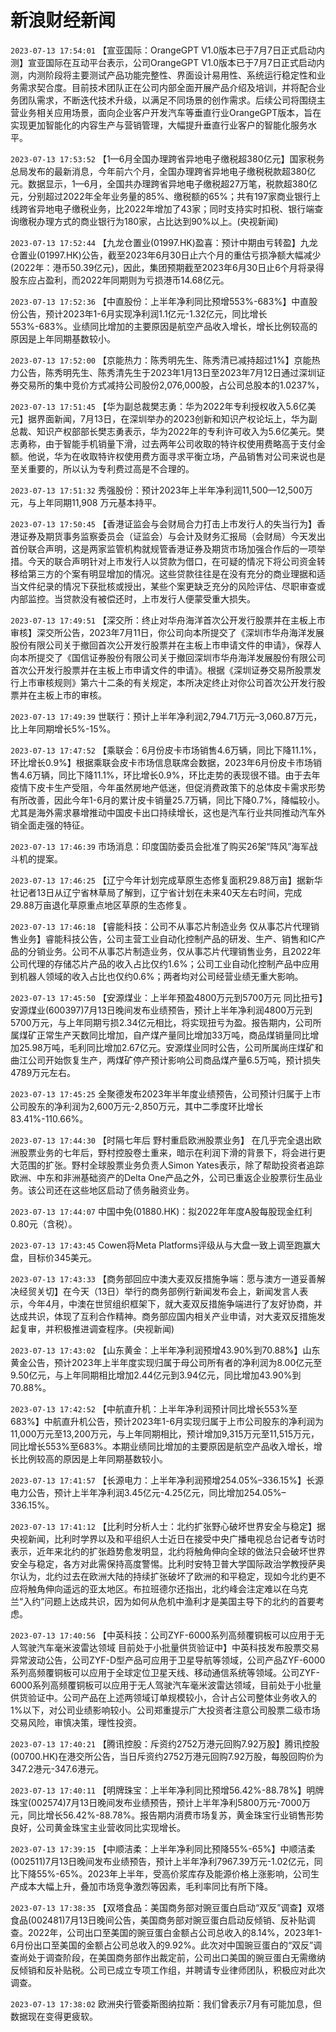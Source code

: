# 新浪财经新闻
`2023-07-13 17:54:01` 【宣亚国际：OrangeGPT V1.0版本已于7月7日正式启动内测】宣亚国际在互动平台表示，公司OrangeGPT V1.0版本已于7月7日正式启动内测，内测阶段将主要测试产品功能完整性、界面设计易用性、系统运行稳定性和业务需求契合度。目前技术团队正在公司内部全面开展产品介绍及培训，并将配合业务团队需求，不断迭代技术升级，以满足不同场景的创作需求。后续公司将围绕主营业务相关应用场景，面向企业客户开发汽车等垂直行业OrangeGPT版本，旨在实现更加智能化的内容生产与营销管理，大幅提升垂直行业客户的智能化服务水平。

`2023-07-13 17:53:52` 【1—6月全国办理跨省异地电子缴税超380亿元】国家税务总局发布的最新消息，今年前六个月，全国办理跨省异地电子缴税税款超380亿元。数据显示，1—6月，全国共办理跨省异地电子缴税超27万笔，税款超380亿元，分别超过2022年全年业务量的85%、缴税额的65%；共有197家商业银行上线跨省异地电子缴税业务，比2022年增加了43家；同时支持实时扣税、银行端查询缴税办理方式的商业银行为180家，占比达到90%以上。(央视新闻)

`2023-07-13 17:52:44` 【九龙仓置业(01997.HK)盈喜：预计中期由亏转盈】九龙仓置业(01997.HK)公告，截至2023年6月30日止六个月的重估亏损净额大幅减少(2022年：港币50.39亿元)，因此，集团预期截至2023年6月30日止6个月将录得股东应占盈利，而2022年同期则为亏损港币14.68亿元。

`2023-07-13 17:52:36` 【中直股份：上半年净利同比预增553%-683%】中直股份公告，预计2023年1-6月实现净利润1.1亿元-1.32亿元，同比增长553%-683%。业绩同比增加的主要原因是航空产品收入增长，增长比例较高的原因是上年同期基数较小。

`2023-07-13 17:52:00` 【京能热力：陈秀明先生、陈秀清已减持超过1%】京能热力公告，陈秀明先生、陈秀清先生于2023年1月13日至2023年7月12日通过深圳证券交易所的集中竞价方式减持公司股份2,076,000股，占公司总股本的1.0237%，

`2023-07-13 17:51:45` 【华为副总裁樊志勇：华为2022年专利授权收入5.6亿美元】据界面新闻，7月13日，在深圳举办的2023创新和知识产权论坛上，华为副总裁、知识产权部部长樊志勇表示，华为2022年的专利许可收入为5.6亿美元。樊志勇称，由于智能手机销量下滑，过去两年公司收取的特许权使用费略高于支付金额。他说，华为在收取特许权使用费方面寻求平衡立场，产品销售对公司来说也是至关重要的，所以认为专利费过高是不合理的。

`2023-07-13 17:51:32` 秀强股份：预计2023年上半年净利润11,500—12,500万元，与上年同期11,908 万元基本持平。

`2023-07-13 17:50:45` 【香港证监会与会财局合力打击上市发行人的失当行为】香港证券及期货事务监察委员会（证监会）与会计及财务汇报局（会财局）今天发出首份联合声明，这是两家监管机构就规管香港证券及期货市场加强合作后的一项举措。今天的联合声明针对上市发行人以贷款为借口，在可疑的情况下将公司资金转移给第三方的个案有明显增加的情况。这些贷款往往是在没有充分的商业理据和适当文件纪录的情况下获批核或授出，某些个案更缺乏充分的风险评估、尽职审查或内部监控。当贷款没有被偿还时，上市发行人便蒙受重大损失。

`2023-07-13 17:49:51` 【深交所：终止对华舟海洋首次公开发行股票并在主板上市审核】深交所公告，2023年7月11日，你公司向本所提交了《深圳市华舟海洋发展股份有限公司关于撤回首次公开发行股票并在主板上市申请文件的申请》，保荐人向本所提交了《国信证券股份有限公司关于撤回深圳市华舟海洋发展股份有限公司首次公开发行股票并在主板上市申请文件的申请》。根据《深圳证券交易所股票发行上市审核规则》第六十二条的有关规定，本所决定终止对你公司首次公开发行股票并在主板上市的审核。

`2023-07-13 17:49:39` 世联行：预计上半年净利润2,794.71万元–3,060.87万元，比上年同期增长5%-15%。

`2023-07-13 17:47:52` 【乘联会：6月份皮卡市场销售4.6万辆，同比下降11.1%，环比增长0.9%】根据乘联会皮卡市场信息联席会数据，2023年6月份皮卡市场销售4.6万辆，同比下降11.1%，环比增长0.9%，环比走势的表现很不错。由于去年疫情下皮卡生产受阻，今年虽然房地产低迷，但促消费政策下的总体皮卡需求形势有所改善，因此今年1-6月的累计皮卡销量25.7万辆，同比下降0.7%，降幅较小。尤其是海外需求暴增推动中国皮卡出口持续增长，这也是汽车行业共同推动汽车外销全面走强的特征。

`2023-07-13 17:46:39` 市场消息：印度国防委员会批准了购买26架“阵风”海军战斗机的提案。

`2023-07-13 17:46:25` 【辽宁今年计划完成草原生态修复面积29.88万亩】据新华社记者13日从辽宁省林草局了解到，辽宁省计划在未来40天左右时间，完成29.88万亩退化草原重点地区草原的生态修复。

`2023-07-13 17:46:18` 【睿能科技：公司不从事芯片制造业务 仅从事芯片代理销售业务】睿能科技公告，公司主营工业自动化控制产品的研发、生产、销售和IC产品的分销业务。公司不从事芯片制造业务，仅从事芯片代理销售业务，且2022年公司代理的存储芯片产品的收入占比仅约1.6%；公司工业自动化控制产品中应用到机器人领域的收入占比也仅约0.6%；两者均对公司经营业绩无重大影响。

`2023-07-13 17:45:50` 【安源煤业：上半年预盈4800万元到5700万元 同比扭亏】安源煤业(600397)7月13日晚间发布业绩预告，预计上半年净利润4800万元到5700万元，与上年同期亏损2.34亿元相比，将实现扭亏为盈。报告期内，公司所属煤矿正常生产天数同比增加，自产煤产量同比增加33万吨，商品煤销量同比增加25.98万吨，毛利同比增加2.67亿元。安源煤业同时公告，公司所属尚庄煤矿和曲江公司开始恢复生产，两煤矿停产预计影响公司商品煤产量6.5万吨，预计损失4789万元左右。

`2023-07-13 17:45:25` 全聚德发布2023年半年度业绩预告，公司预计归属于上市公司股东的净利润为2,600万元-2,850万元，其中二季度环比增长83.41%-110.66%。

`2023-07-13 17:44:30` 【时隔七年后 野村重启欧洲股票业务】 在几乎完全退出欧洲股票业务的七年后，野村控股卷土重来，暗示在利润下滑的背景下，将会进行更大范围的扩张。野村全球股票业务负责人Simon Yates表示，除了帮助投资者追踪欧洲、中东和非洲基础资产的Delta One产品之外，公司已重返企业股票衍生品业务。该公司还在这些地区启动了债务融资业务。

`2023-07-13 17:44:07` 中国中免(01880.HK)：拟2022年年度A股每股现金红利0.80元（含税）。

`2023-07-13 17:43:45` Cowen将Meta Platforms评级从与大盘一致上调至跑赢大盘，目标价345美元。

`2023-07-13 17:43:33` 【商务部回应中澳大麦双反措施争端：愿与澳方一道妥善解决经贸关切】在今天（13日）举行的商务部例行新闻发布会上，新闻发言人表示，今年4月，中澳在世贸组织框架下，就大麦双反措施争端进行了友好协商，并达成共识，体现了互利合作精神。商务部应国内相关产业申请，对大麦双反措施发起复审，并积极推进调查程序。(央视新闻)

`2023-07-13 17:43:02` 【山东黄金：上半年净利润预增43.90%到70.88%】山东黄金公告，预计2023年上半年度实现归属于母公司所有者的净利润为8.00亿元至9.50亿元，与上年同期相比增加2.44亿元到3.94亿元，同比增加43.90%到70.88%。

`2023-07-13 17:42:52` 【中航直升机：上半年净利润预计同比增长553%至683%】中航直升机公告，预计2023年1-6月实现归属于上市公司股东的净利润为11,000万元至13,200万元，与上年同期相比，预计增加9,315万元至11,515万元，同比增长553%至683%。本期业绩同比增加的主要原因是航空产品收入增长，增长比例较高的原因是上年同期基数较小。

`2023-07-13 17:41:57` 【长源电力：上半年净利润预增254.05%–336.15%】长源电力公告，预计上半年净利润3.45亿元-4.25亿元，同比增加254.05%–336.15%。

`2023-07-13 17:41:12` 【比利时分析人士：北约扩张野心破坏世界安全与稳定】据央视新闻，比利时学界以及和平组织人士近日在接受中央广播电视总台记者专访时表示，近年来北约的扩张趋势愈发明显，北约将触角伸向全球的做法只会破坏世界安全与稳定，各方对此需保持高度警惕。比利时安特卫普大学国际政治学教授萨奥尔认为，北约过去在欧洲大陆的持续扩张破坏了欧洲的和平稳定，现如今北约更不应将触角伸向遥远的亚太地区。布拉班德尔还指出，北约峰会注定难以在乌克兰“入约”问题上达成共识，因为如何从危机中渔利才是美国主导下的北约的首要考虑。

`2023-07-13 17:40:56` 【中英科技：公司ZYF-6000系列高频覆铜板可以应用于无人驾驶汽车毫米波雷达领域 目前处于小批量供货验证中】中英科技发布股票交易异常波动公告，公司ZYF-D型产品可应用于卫星导航等领域，公司产品ZYF-6000系列高频覆铜板可以应用于全球定位卫星天线、移动通信系统等领域。公司ZYF-6000系列高频覆铜板可以应用于无人驾驶汽车毫米波雷达领域，目前处于小批量供货验证中。公司产品在上述两领域订单规模较小，合计占公司整体业务收入的1%以下，对公司业绩影响较小。公司郑重提示广大投资者注意公司股票二级市场交易风险，审慎决策，理性投资。

`2023-07-13 17:40:21` 【腾讯控股：斥资约2752万港元回购7.92万股】腾讯控股(00700.HK)在港交所公告，当日斥资约2752万港元回购7.92万股，每股回购价为347.2港元-347.6港元。

`2023-07-13 17:40:11` 【明牌珠宝：上半年净利同比预增56.42%-88.78%】明牌珠宝(002574)7月13日晚间发布业绩预告，预计上半年净利5800万元-7000万元，同比增长56.42%-88.78%。报告期内消费市场复苏，黄金珠宝行业销售形势良好，公司黄金珠宝主业营收同比实现增长。

`2023-07-13 17:39:15` 【中顺洁柔：上半年净利同比预降55%-65%】中顺洁柔(002511)7月13日晚间发布业绩预告，预计上半年净利7967.39万元-1.02亿元，同比下降55%-65%。2023年上半年，受高价浆库存及能源价格上涨影响，公司生产成本大幅上升，叠加市场竞争激烈等因素，毛利率同比有所下降。

`2023-07-13 17:38:35` 【双塔食品：美国商务部对豌豆蛋白启动“双反”调查】双塔食品(002481)7月13日晚间公告，美国商务部对豌豆蛋白启动反倾销、反补贴调查。2022年，公司出口至美国的豌豆蛋白金额占公司总收入的8.14%，2023年1-6月份出口至美国的金额占公司总收入的9.92%。此次对中国豌豆蛋白的“双反”调查尚处于调查阶段，在美国商务部作出裁定前，公司出口美国的豌豆蛋白无需缴纳反倾销和反补贴税。公司已成立专项工作组，并聘请专业律师团队，积极应对此次调查。

`2023-07-13 17:38:02` 欧洲央行管委斯图纳拉斯：我们曾表示7月有可能加息，但数据现在变得更疲软。


